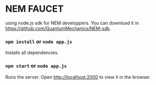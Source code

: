 
# NEM FAUCET



using node.js sdk for NEM developpers. You can download it in https://github.com/QuantumMechanics/NEM-sdk.




### `npm install` or `node app.js` 
Installs all dependencies.<br>

### `npm start` or `node app.js` 

Runs the server.
Open [http://localhost:2000](http://localhost:2000) to view it in the browser.

